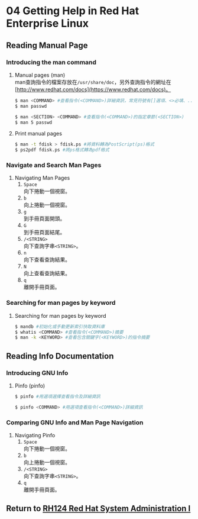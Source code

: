 # 04 Getting Help in Red Hat Enterprise Linux
## Reading Manual Page
### Introducing the man command
1. Manual pages (man)  
    man查詢指令的檔案存放在`/usr/share/doc`，另外查詢指令的網址在[http://www.redhat.com/docs](https://www.redhat.com/docs)。
    ```bash
    $ man <COMMAND> #查看指令(<COMMAND>)詳細資訊，常見符號有[]選項、<>必填、...可多個、|選項
    $ man passwd
    ```
    ```bash
    $ man <SECTION> <COMMAND> #查看指令(<COMMAND>)的指定章節(<SECTION>)
    $ man 5 passwd
    ```
2. Print manual pages
    ```bash
    $ man -t fdisk > fdisk.ps #將資料轉為PostScript(ps)格式
    $ ps2pdf fdisk.ps #將ps格式轉為pdf格式
    ```
### Navigate and Search Man Pages
1. Navigating Man Pages
    1. `Space`  
    向下捲動一個視窗。
    2. `b`  
    向上捲動一個視窗。
    3. `g`  
    到手冊頁面開頭。
    4. `G`  
    到手冊頁面結尾。
    5. `/<STRING>`  
    向下查詢字串`<STRING>`。
    6. `n`  
    向下查看查詢結果。
    7. `N`  
    向上查看查詢結果。
    8. `q`  
    離開手冊頁面。
### Searching for man pages by keyword
1. Searching for man pages by keyword
    ```bash
    $ mandb #初始化或手動更新索引快取資料庫
    $ whatis <COMMAND> #查看指令(<COMMAND>)摘要
    $ man -k <KEYWORD> #查看包含關鍵字(<KEYWORD>)的指令摘要
    ```
## Reading Info Documentation
### Introducing GNU Info
1. Pinfo (pinfo)
    ```bash
    $ pinfo #用選項選擇查看指令及詳細資訊
    ```
    ```bash
    $ pinfo <COMMAND> #用選項查看指令(<COMMAND>)詳細資訊
    ```
### Comparing GNU Info and Man Page Navigation
1. Navigating Pinfo
    1. `Space`  
    向下捲動一個視窗。
    2. `b`  
    向上捲動一個視窗。
    5. `/<STRING>`  
    向下查詢字串`<STRING>`。
    8. `q`  
    離開手冊頁面。
## Return to [RH124 Red Hat System Administration I](/rh124_red_hat_system_administration_i/README.md)
